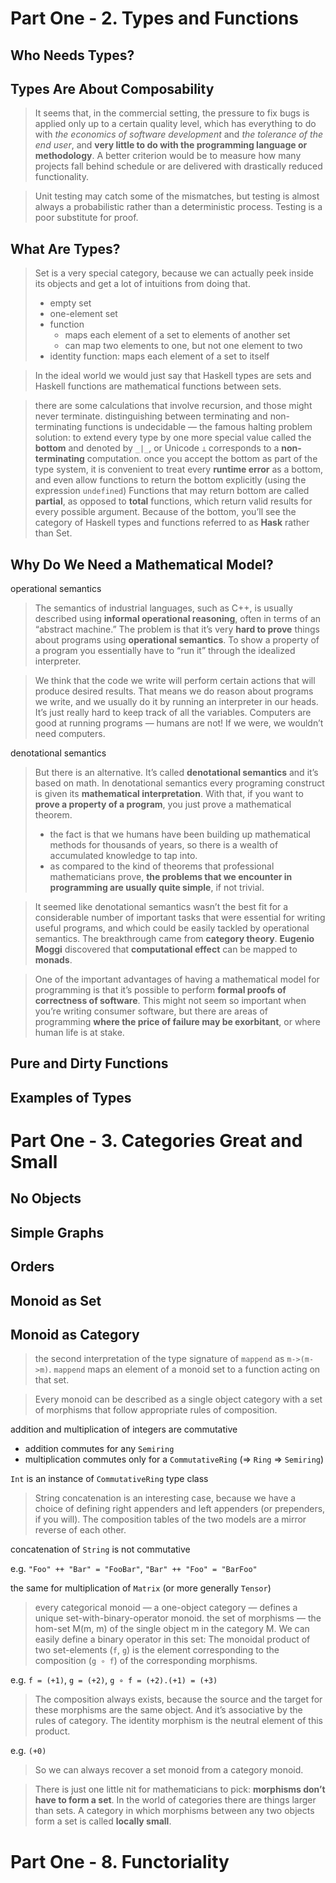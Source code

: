 # Part One - 2. Types and Functions

## Who Needs Types?
## Types Are About Composability

> It seems that, in the commercial setting, the pressure to fix bugs is applied only up to a certain quality level, which has everything to do with *the economics of software development* and *the tolerance of the end user*, and **very little to do with the programming language or methodology**.
> A better criterion would be to measure how many projects fall behind schedule or are delivered with drastically reduced functionality.

> Unit testing may catch some of the mismatches, but testing is almost always a probabilistic rather than a deterministic process.
> Testing is a poor substitute for proof.

## What Are Types?

> Set is a very special category, because we can actually peek inside its objects and get a lot of intuitions from doing that.
> - empty set
> - one-element set
> - function
>   - maps each element of a set to elements of another set
>   - can map two elements to one, but not one element to two
> - identity function: maps each element of a set to itself

> In the ideal world we would just say that Haskell types are sets 
> and Haskell functions are mathematical functions between sets.

> there are some calculations that involve recursion, and those might never terminate.
> distinguishing between terminating and non-terminating functions is undecidable — the famous halting problem
> solution: to extend every type by one more special value called the **bottom** and denoted by `_|_`, or Unicode `⊥`
> corresponds to a **non-terminating** computation.
> once you accept the bottom as part of the type system, it is convenient to treat every **runtime error** as a bottom, and even allow functions to return the bottom explicitly (using the expression `undefined`)
> Functions that may return bottom are called **partial**, as opposed to **total** functions, which return valid results for every possible argument.
> Because of the bottom, you’ll see the category of Haskell types and functions referred to as **Hask** rather than Set.

## Why Do We Need a Mathematical Model?

operational semantics

> The semantics of industrial languages, such as C++, is usually described using **informal operational reasoning**, often in terms of an “abstract machine.”
> The problem is that it’s very **hard to prove** things about programs using **operational semantics**.
> To show a property of a program you essentially have to “run it” through the idealized interpreter.

> We think that the code we write will perform certain actions that will produce desired results.
> That means we do reason about programs we write, and we usually do it by running an interpreter in our heads.
> It’s just really hard to keep track of all the variables.
> Computers are good at running programs — humans are not! If we were, we wouldn’t need computers.

denotational semantics

> But there is an alternative. It’s called **denotational semantics** and it’s based on math.
> In denotational semantics every programing construct is given its **mathematical interpretation**.
> With that, if you want to **prove a property of a program**, you just prove a mathematical theorem.
> - the fact is that we humans have been building up mathematical methods for thousands of years, so there is a wealth of accumulated knowledge to tap into.
> - as compared to the kind of theorems that professional mathematicians prove, **the problems that we encounter in programming are usually quite simple**, if not trivial.

> It seemed like denotational semantics wasn’t the best fit for a considerable number of important tasks that were essential for writing useful programs, and which could be easily tackled by operational semantics.
> The breakthrough came from **category theory**.
> **Eugenio Moggi** discovered that **computational effect** can be mapped to **monads**.

> One of the important advantages of having a mathematical model for programming is that it’s possible to perform **formal proofs of correctness of software**.
> This might not seem so important when you’re writing consumer software, but there are areas of programming **where the price of failure may be exorbitant**, or where human life is at stake.


## Pure and Dirty Functions
## Examples of Types


# Part One - 3. Categories Great and Small 

## No Objects
## Simple Graphs
## Orders
## Monoid as Set
## Monoid as Category

> the second interpretation of the type signature of `mappend` as `m->(m->m)`.
> `mappend` maps an element of a monoid set to a function acting on that set.

> Every monoid can be described as a single object category with a set of morphisms that follow appropriate rules of composition.

addition and multiplication of integers are commutative

- addition commutes for any `Semiring`
- multiplication commutes only for a `CommutativeRing` (=> `Ring` => `Semiring`)

`Int` is an instance of `CommutativeRing` type class


> String concatenation is an interesting case, because we have a choice of defining right appenders and left appenders (or prependers, if you will).
> The composition tables of the two models are a mirror reverse of each other.

concatenation of `String` is not commutative

e.g. `"Foo" ++ "Bar" = "FooBar"`, `"Bar" ++ "Foo" = "BarFoo"`

the same for multiplication of `Matrix` (or more generally `Tensor`)

> every categorical monoid — a one-object category — defines a unique set-with-binary-operator monoid.
> the set of morphisms — the hom-set M(m, m) of the single object m in the category M.
> We can easily define a binary operator in this set: 
> The monoidal product of two set-elements (`f`, `g`) is the element corresponding to the composition (`g ∘ f`) of the corresponding morphisms.

e.g. `f = (+1)`, `g = (+2)`, `g ∘ f = (+2).(+1) = (+3)`

> The composition always exists, because the source and the target for these morphisms are the same object.
> And it’s associative by the rules of category.
> The identity morphism is the neutral element of this product.

e.g. `(+0)`

> So we can always recover a set monoid from a category monoid.


> There is just one little nit for mathematicians to pick: **morphisms don’t have to form a set**. 
> In the world of categories there are things larger than sets. 
> A category in which morphisms between any two objects form a set is called **locally small**.

# Part One - 8. Functoriality
